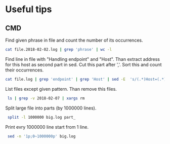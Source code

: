 # Useful tips

## CMD
Find given phrase in file and count the number of its occurrences.

```bash
cat file.2018-02-02.log | grep 'phrase' | wc -l
```

Find line in file with "Handling endpoint" and "Host". Than extract address for this host as second part in sed. Cut this part after ','. Sort this and count their occurrences.
```bash
cat file.log | grep 'endpoint' | grep 'Host' | sed -E  's/(.*)Host=(.*)/\2/' | cut -d',' -f1 | sort | uniq -c
```

List files except given pattern. Than remove this files. 
```bash
 ls | grep -v 2018-02-07 | xargs rm
```

Split large file into parts (by 1000000 lines). 
```bash
 split -l 1000000 big.log part_
```

Print evry 1000000 line start from 1 line. 
```bash
 sed -n '1p;0~1000000p' big.log 
```
